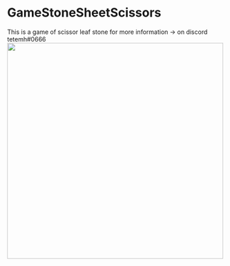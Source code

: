 # GameStoneSheetScissors
This is a game of scissor leaf stone for more information -> on discord tetemh#0666
<img src="https://media.giphy.com/media/Z81elrEamLM2I0Kkns/giphy.gif" width="500" height="500" />
